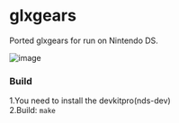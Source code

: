 # glxgears
Ported glxgears for run on Nintendo DS.

![image](https://cdn.discordapp.com/attachments/876173640226443267/876173788868399154/ezgif-2-01bd800b0379.webp "running on nintendo ds lite")

### Build
1.You need to install the devkitpro(nds-dev)<br/>
2.Build: ```make```